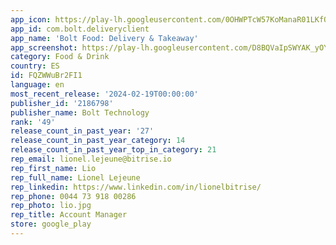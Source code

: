 ```yaml
---
app_icon: https://play-lh.googleusercontent.com/0OHWPTcW57KoManaR01LKfQq-5jlIAI-qJFqhXjxh101dhcjDCzfj2svI6ofV8EAPqw
app_id: com.bolt.deliveryclient
app_name: 'Bolt Food: Delivery & Takeaway'
app_screenshot: https://play-lh.googleusercontent.com/D8BQVaIpSWYAK_yOYKtEUKcOYVZKnEe4pR1hwIseF0RTBXCdXQ5uunLllSZ0HEfHuA
category: Food & Drink
country: ES
id: FQZWWuBr2FI1
language: en
most_recent_release: '2024-02-19T00:00:00'
publisher_id: '2186798'
publisher_name: Bolt Technology
rank: '49'
release_count_in_past_year: '27'
release_count_in_past_year_category: 14
release_count_in_past_year_top_in_category: 21
rep_email: lionel.lejeune@bitrise.io
rep_first_name: Lio
rep_full_name: Lionel Lejeune
rep_linkedin: https://www.linkedin.com/in/lionelbitrise/
rep_phone: 0044 73 918 00286
rep_photo: lio.jpg
rep_title: Account Manager
store: google_play
---
```

